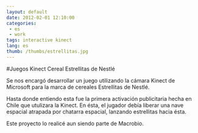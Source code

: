 ```yaml
---
layout: default
date: 2012-02-01 12:10:00
categories:
 - es
 - work
tags: interactive kinect
lang: es
thumb: /thumbs/estrellitas.jpg
---
```


#Juegos Kinect Cereal Estrellitas de Nestlé

Se nos encargó desarrollar un juego utilizando la cámara Kinect de Microsoft para la marca de cereales Estrellitas de Nestlé.

Hasta donde entiendo esta fue la primera activación publicitaria hecha en Chile que utulizara la Kinect.
En ésta, el jugador debía liberar una nave espacial atrapada por chatarra espacial, lanzando estrellitas hacia ésta. 

Este proyecto lo realicé aun siendo parte de Macrobio.